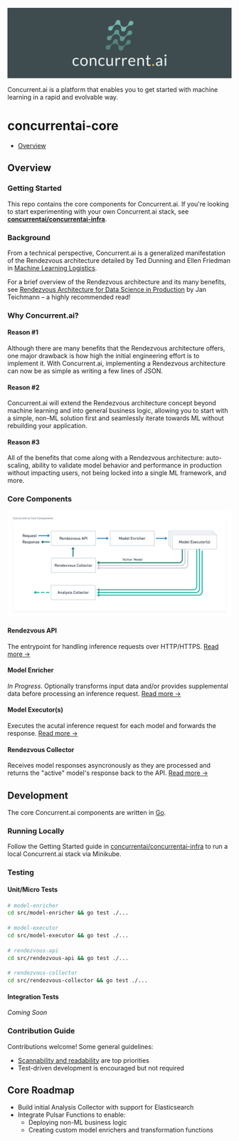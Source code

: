 ![Header](https://github.com/concurrentai/concurrentai-core/raw/master/misc/images/header.png)

Concurrent.ai is a platform that enables you to get started with machine learning in a rapid and evolvable way.

# concurrentai-core

- [Overview](https://github.com/concurrentai/concurrentai-core/tree/readme#getting-started)

## Overview

### Getting Started

This repo contains the core components for Concurrent.ai. If you're looking to start experimenting with your own Concurrent.ai stack, see **[concurrentai/concurrentai-infra](https://github.com/concurrentai/concurrentai-infra)**.

### Background

From a technical perspective, Concurrent.ai is a generalized manifestation of the Rendezvous architecture detailed by Ted Dunning and Ellen Friedman in [Machine Learning Logistics](https://www.oreilly.com/library/view/machine-learning-logistics/9781491997628/).

For a brief overview of the Rendezvous architecture and its many benefits, see [Rendezvous Architecture for Data Science in Production](https://towardsdatascience.com/rendezvous-architecture-for-data-science-in-production-79c4d48f12b) by Jan Teichmann – a highly recommended read!

### Why Concurrent.ai?

#### Reason #1

Although there are many benefits that the Rendezvous architecture offers, one major drawback is how high the initial engineering effort is to implement it. With Concurrent.ai, implementing a Rendezvous architecture can now be as simple as writing a few lines of JSON.

#### Reason #2

Concurrent.ai will extend the Rendezvous architecture concept beyond machine learning and into general business logic, allowing you to start with a simple, non-ML solution first and seamlessly iterate towards ML without rebuilding your application.

#### Reason #3

All of the benefits that come along with a Rendezvous architecture: auto-scaling, ability to validate model behavior and performance in production without impacting users, not being locked into a single ML framework, and more.

### Core Components

![Core Components](https://github.com/concurrentai/concurrentai-core/raw/master/misc/diagrams/Concurrent.ai%20Core%20Components.png)

#### Rendezvous API

The entrypoint for handling inference requests over HTTP/HTTPS. [Read more →]()

#### Model Enricher

_In Progress_. Optionally transforms input data and/or provides supplemental data before processing an inference request. [Read more →]()

#### Model Executor(s)

Executes the acutal inference request for each model and forwards the response. [Read more →]()

#### Rendezvous Collector

Receives model responses asyncronously as they are processed and returns the "active" model's response back to the API. [Read more →]()

## Development

The core Concurrent.ai components are written in [Go](https://golang.org/).

### Running Locally

Follow the Getting Started guide in [concurrentai/concurrentai-infra](https://github.com/concurrentai/concurrentai-infra) to run a local Concurrent.ai stack via Minikube.

### Testing

#### Unit/Micro Tests

```bash
# model-enricher
cd src/model-enricher && go test ./...

# model-executor
cd src/model-executor && go test ./...

# rendezvous-api
cd src/rendezvous-api && go test ./...

# rendezvous-collector
cd src/rendezvous-collector && go test ./...
```

#### Integration Tests

_Coming Soon_

### Contribution Guide

Contributions welcome! Some general guidelines:
- [Scannability and readability](https://www.geepawhill.org/2019/03/20/refactoring-pro-tip-i-optimize-scannability-then-readability-then-writability/) are top priorities
- Test-driven development is encouraged but not required

## Core Roadmap

- Build initial Analysis Collector with support for Elasticsearch
- Integrate Pulsar Functions to enable:
  - Deploying non-ML business logic
  - Creating custom model enrichers and transformation functions

